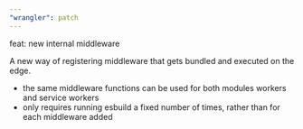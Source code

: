 ```yaml
---
"wrangler": patch
---
```


feat: new internal middleware

A new way of registering middleware that gets bundled and executed on the edge.

- the same middleware functions can be used for both modules workers and service workers
- only requires running esbuild a fixed number of times, rather than for each middleware added
